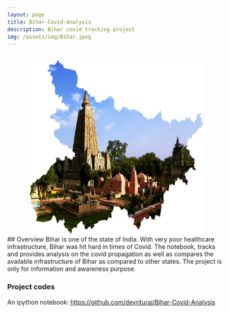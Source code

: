 ```yaml
---
layout: page
title: Bihar-Covid-Analysis
description: Bihar covid tracking project
img: /assets/img/Bihar.jpeg
---
```

<br />
<center><img src="/assets/img/Bihar.jpeg" alt="riturajsingh" width="400px" height="400px"></center>
## Overview
Bihar is one of the state of India. With very poor healthcare infrastructure, Bihar was hit hard in times of Covid. The notebook, tracks and provides analysis on the covid propagation as well as compares the available infrastructure of Bihar as compared to other states. The project is only for information and awareness purpose.
<br />

### Project codes
An ipython notebook: https://github.com/devrituraj/Bihar-Covid-Analysis
